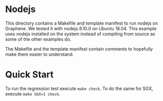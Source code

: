 # Nodejs

This directory contains a Makefile and template manifest to run nodejs on Graphene. We tested it with
nodejs 8.10.0 on Ubuntu 18.04. This example uses nodejs installed on the system instead of compiling
from source as some of the other examples do.

The Makefile and the template manifest contain comments to hopefully make them easier to understand.

# Quick Start

To run the regression test execute ```make check```. To do the same for SGX, execute ```make SGX=1
check```.
